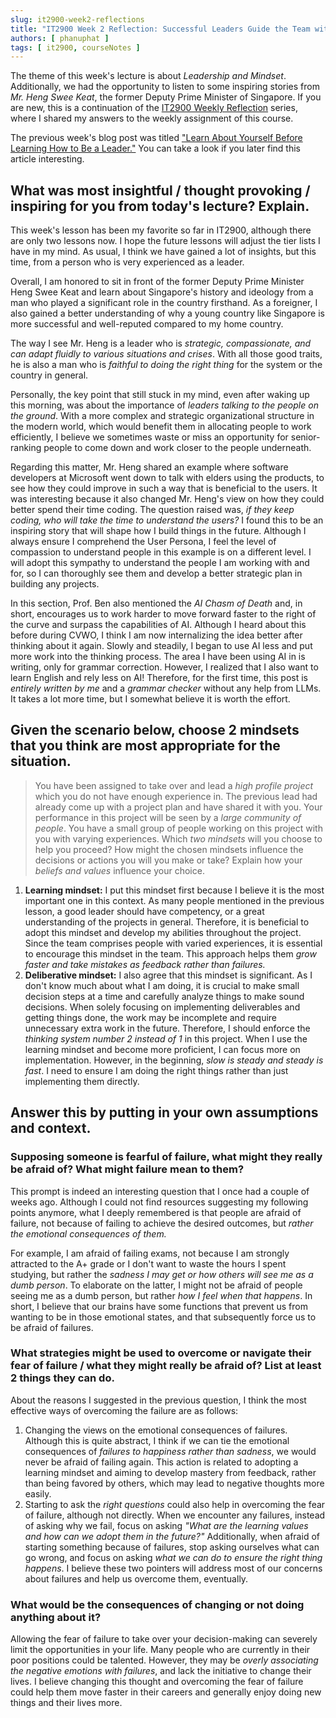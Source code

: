 ```yaml
---
slug: it2900-week2-reflections
title: "IT2900 Week 2 Reflection: Successful Leaders Guide the Team with Strategy and Compassion"
authors: [ phanuphat ]
tags: [ it2900, courseNotes ]
---
```


The theme of this week's lecture is about _Leadership and Mindset_. Additionally, we had the opportunity to listen to
some
inspiring stories from _Mr. Heng Swee Keat_, the former Deputy Prime Minister of Singapore. If you are new, this is a
continuation of the [IT2900 Weekly Reflection](/blog/tags/it2900) series, where I shared my answers to the weekly
assignment
of this
course. <!-- truncate -->

The previous week's blog post was
titled ["Learn About Yourself Before Learning How to Be a Leader."](/blog/it2900-week1-reflections) You can take a look
if you later find this article interesting.

## What was most insightful / thought provoking / inspiring for you from today's lecture? Explain.

This week's lesson has been my favorite so far in IT2900, although there are only two lessons now. I hope the future
lessons will adjust the tier lists I have in my mind. As usual, I think we have gained a lot of insights, but this time,
from a person who is very experienced as a leader.

Overall, I am honored to sit in front of the former Deputy Prime Minister Heng Swee Keat and learn about Singapore's
history and ideology from a man who played a significant role in the country firsthand. As a foreigner, I also gained a
better understanding of why a young country like Singapore is more successful and well-reputed compared to my home
country.

The way I see Mr. Heng is a leader who is _strategic, compassionate, and can adapt fluidly to various situations and
crises_. With all those good traits, he is also a man who is _faithful to doing the right thing_ for the system or the
country in general.

Personally, the key point that still stuck in my mind, even after waking up this morning, was about the importance of
_leaders talking to the people on the ground_. With a more complex and strategic organizational structure in the modern
world, which would benefit them in allocating people to work efficiently, I believe we sometimes waste or miss an
opportunity for senior-ranking people to come down and work closer to the people underneath.

Regarding this matter, Mr. Heng shared an example where software developers at Microsoft went down to talk with elders
using the products, to see how they could improve in such a way that is beneficial to the users. It was interesting
because it also changed Mr. Heng's view on how they could better spend their time coding. The question raised was, _if
they keep coding, who will take the time to understand the users?_ I found this to be an inspiring story that will shape
how I build things in the future. Although I always ensure I comprehend the User Persona, I feel the level of compassion
to understand people in this example is on a different level. I will adopt this sympathy to understand the people I am
working with and for, so I can thoroughly see them and develop a better strategic plan in building any projects.

In this section, Prof. Ben also mentioned the _AI Chasm of Death_ and, in short, encourages us to work harder to move
forward faster to the right of the curve and surpass the capabilities of AI. Although I heard about this before during
CVWO, I think I am now internalizing the idea better after thinking about it again. Slowly and steadily, I began to use
AI less and put more work into the thinking process. The area I have been using AI in is writing, only for grammar
correction. However, I realized that I also want to learn English and rely less on AI! Therefore, for the first time,
this post is _entirely written by me_ and a _grammar checker_ without any help from LLMs. It takes a lot more time, but
I somewhat believe it is worth the effort.

## Given the scenario below, choose 2 mindsets that you think are most appropriate for the situation.

> You have been assigned to take over and lead a _high profile project_ which you do not have enough experience in. The
> previous lead had already come up with a project plan and have shared it with you. Your performance in this project
> will
> be seen by a _large community of people_. You have a small group of people working on this project with you with
> varying
> experiences. Which _two mindsets_ will you choose to help you proceed? How might the chosen mindsets influence the
> decisions or actions you will you make or take? Explain how your _beliefs and values_ influence your choice.

1. **Learning mindset:** I put this mindset first because I believe it is the most important one in this context. As
   many
   people mentioned in the previous lesson, a good leader should have competency, or a great understanding of the
   projects
   in general. Therefore, it is beneficial to adopt this mindset and develop my abilities throughout the project. Since
   the
   team comprises people with varied experiences, it is essential to encourage this mindset in the team. This approach
   helps them _grow faster and take mistakes as feedback rather than failures._
2. **Deliberative mindset:** I also agree that this mindset is significant. As I don't know much about what I am doing,
   it
   is
   crucial to make small decision steps at a time and carefully analyze things to make sound decisions. When solely
   focusing on implementing deliverables and getting things done, the work may be incomplete and require unnecessary
   extra
   work in the future. Therefore, I should enforce the _thinking system number 2 instead of 1_ in this project. When I
   use
   the learning mindset and become more proficient, I can focus more on implementation. However, in the beginning, _slow
   is
   steady and steady is fast_. I need to ensure I am doing the right things rather than just implementing them directly.

## Answer this by putting in your own assumptions and context.

### Supposing someone is fearful of failure, what might they really be afraid of? What might failure mean to them?

This prompt is indeed an interesting question that I once had a couple of weeks ago. Although I could not find resources
suggesting my following points anymore, what I deeply remembered is that people are afraid of failure, not because of
failing to achieve the desired outcomes, but _rather the emotional consequences of them._

For example, I am afraid of failing exams, not because I am strongly attracted to the A+ grade or I don't want to waste
the hours I spent studying, but rather the _sadness I may get or how others will see me as a dumb person_. To elaborate
on
the latter, I might not be afraid of people seeing me as a dumb person, but rather _how I feel when that happens_. In
short, I believe that our brains have some functions that prevent us from wanting to be in those emotional
states, and that subsequently force us to be afraid of failures.

### What strategies might be used to overcome or navigate their fear of failure / what they might really be afraid of? List at least 2 things they can do.

About the reasons I suggested in the previous question, I think the most effective ways of overcoming the failure are as
follows:

1. Changing the views on the emotional consequences of failures. Although this is quite abstract, I think if we can tie
   the
   emotional consequences of _failures to happiness rather than sadness_, we would never be afraid of failing again.
   This
   action is related to adopting a learning mindset and aiming to develop mastery from feedback, rather than being
   favored
   by others, which may lead to negative thoughts more easily.
2. Starting to ask the _right questions_ could also help in overcoming the fear of failure, although not directly.
   When
   we encounter any failures, instead of asking why we fail, focus on asking _"What are the learning values and how can
   we
   adopt them in the future?"_ Additionally, when afraid of starting something because of failures, stop asking
   ourselves
   what can go wrong, and focus on asking _what we can do to ensure the right thing happens_.
   I believe these two pointers will address most of our concerns about failures and help us overcome them, eventually.

### What would be the consequences of changing or not doing anything about it?

Allowing the fear of failure to take over your decision-making can severely limit the opportunities in your life. Many
people who are currently in their poor positions could be talented. However, they may be _overly associating the
negative
emotions with failures_, and lack the initiative to change their lives. I believe changing this thought and overcoming
the fear of failure could help them move faster in their careers and generally enjoy doing new things and their lives
more.